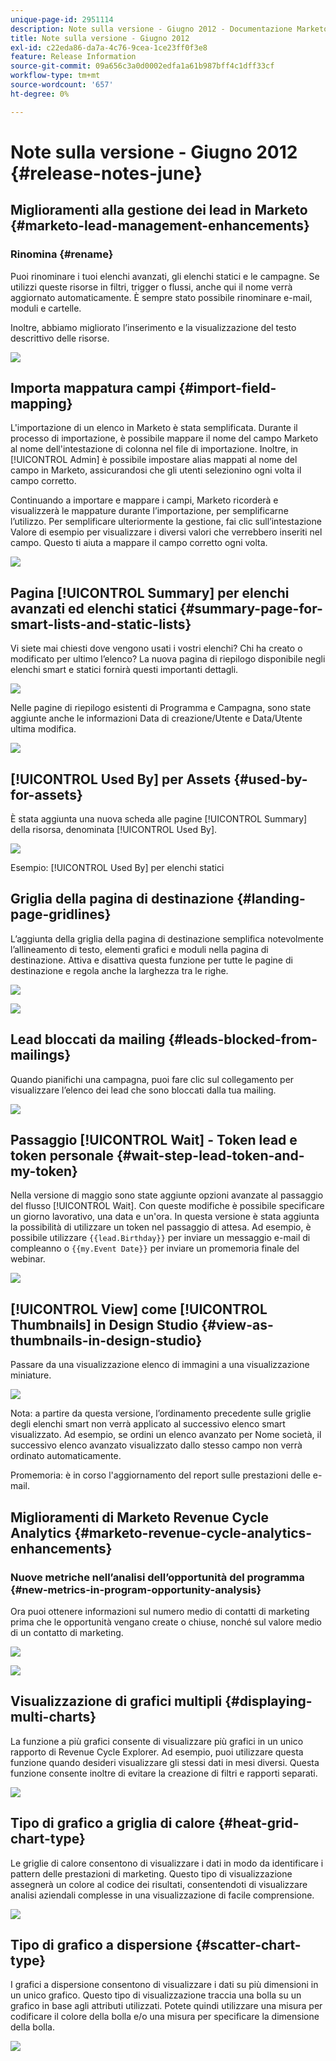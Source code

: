 ```yaml
---
unique-page-id: 2951114
description: Note sulla versione - Giugno 2012 - Documentazione Marketo - Documentazione del prodotto
title: Note sulla versione - Giugno 2012
exl-id: c22eda86-da7a-4c76-9cea-1ce23ff0f3e8
feature: Release Information
source-git-commit: 09a656c3a0d0002edfa1a61b987bff4c1dff33cf
workflow-type: tm+mt
source-wordcount: '657'
ht-degree: 0%

---
```


# Note sulla versione - Giugno 2012 {#release-notes-june}

## Miglioramenti alla gestione dei lead in Marketo {#marketo-lead-management-enhancements}

### Rinomina {#rename}

Puoi rinominare i tuoi elenchi avanzati, gli elenchi statici e le campagne. Se utilizzi queste risorse in filtri, trigger o flussi, anche qui il nome verrà aggiornato automaticamente. È sempre stato possibile rinominare e-mail, moduli e cartelle.

Inoltre, abbiamo migliorato l’inserimento e la visualizzazione del testo descrittivo delle risorse.

![](assets/image2014-9-23-10-3a23-3a10.png)

## Importa mappatura campi {#import-field-mapping}

L&#39;importazione di un elenco in Marketo è stata semplificata. Durante il processo di importazione, è possibile mappare il nome del campo Marketo al nome dell&#39;intestazione di colonna nel file di importazione. Inoltre, in [!UICONTROL Admin] è possibile impostare alias mappati al nome del campo in Marketo, assicurandosi che gli utenti selezionino ogni volta il campo corretto.

Continuando a importare e mappare i campi, Marketo ricorderà e visualizzerà le mappature durante l’importazione, per semplificarne l’utilizzo. Per semplificare ulteriormente la gestione, fai clic sull’intestazione Valore di esempio per visualizzare i diversi valori che verrebbero inseriti nel campo. Questo ti aiuta a mappare il campo corretto ogni volta.

![](assets/image2014-9-23-10-3a23-3a27.png)

## Pagina [!UICONTROL Summary] per elenchi avanzati ed elenchi statici {#summary-page-for-smart-lists-and-static-lists}

Vi siete mai chiesti dove vengono usati i vostri elenchi? Chi ha creato o modificato per ultimo l’elenco? La nuova pagina di riepilogo disponibile negli elenchi smart e statici fornirà questi importanti dettagli.

![](assets/image2014-9-23-10-3a23-3a40.png)

Nelle pagine di riepilogo esistenti di Programma e Campagna, sono state aggiunte anche le informazioni Data di creazione/Utente e Data/Utente ultima modifica.

![](assets/image2014-9-23-10-3a23-3a54.png)

## [!UICONTROL Used By] per Assets {#used-by-for-assets}

È stata aggiunta una nuova scheda alle pagine [!UICONTROL Summary] della risorsa, denominata [!UICONTROL Used By].

![](assets/image2014-9-23-10-3a24-3a5.png)

Esempio: [!UICONTROL Used By] per elenchi statici

## Griglia della pagina di destinazione {#landing-page-gridlines}

L’aggiunta della griglia della pagina di destinazione semplifica notevolmente l’allineamento di testo, elementi grafici e moduli nella pagina di destinazione. Attiva e disattiva questa funzione per tutte le pagine di destinazione e regola anche la larghezza tra le righe.

![](assets/image2014-9-23-10-3a24-3a19.png)

![](assets/image2014-9-23-10-3a24-3a33.png)

## Lead bloccati da mailing {#leads-blocked-from-mailings}

Quando pianifichi una campagna, puoi fare clic sul collegamento per visualizzare l’elenco dei lead che sono bloccati dalla tua mailing.

![](assets/image2014-9-23-10-3a24-3a51.png)

## Passaggio [!UICONTROL Wait] - Token lead e token personale {#wait-step-lead-token-and-my-token}

Nella versione di maggio sono state aggiunte opzioni avanzate al passaggio del flusso [!UICONTROL Wait]. Con queste modifiche è possibile specificare un giorno lavorativo, una data e un&#39;ora. In questa versione è stata aggiunta la possibilità di utilizzare un token nel passaggio di attesa. Ad esempio, è possibile utilizzare `{{lead.Birthday}}` per inviare un messaggio e-mail di compleanno o `{{my.Event Date}}` per inviare un promemoria finale del webinar.

![](assets/image2014-9-23-10-3a25-3a57.png)

## [!UICONTROL View] come [!UICONTROL Thumbnails] in Design Studio {#view-as-thumbnails-in-design-studio}

Passare da una visualizzazione elenco di immagini a una visualizzazione miniature.

![](assets/image2014-9-23-10-3a26-3a13.png)

Nota: a partire da questa versione, l’ordinamento precedente sulle griglie degli elenchi smart non verrà applicato al successivo elenco smart visualizzato. Ad esempio, se ordini un elenco avanzato per Nome società, il successivo elenco avanzato visualizzato dallo stesso campo non verrà ordinato automaticamente.

Promemoria: è in corso l&#39;aggiornamento del report sulle prestazioni delle e-mail.

## Miglioramenti di Marketo Revenue Cycle Analytics {#marketo-revenue-cycle-analytics-enhancements}

### Nuove metriche nell’analisi dell’opportunità del programma  {#new-metrics-in-program-opportunity-analysis}

Ora puoi ottenere informazioni sul numero medio di contatti di marketing prima che le opportunità vengano create o chiuse, nonché sul valore medio di un contatto di marketing.

![](assets/image2014-9-23-10-3a26-3a30.png)

![](assets/image2014-9-23-10-3a26-3a41.png)

## Visualizzazione di grafici multipli {#displaying-multi-charts}

La funzione a più grafici consente di visualizzare più grafici in un unico rapporto di Revenue Cycle Explorer. Ad esempio, puoi utilizzare questa funzione quando desideri visualizzare gli stessi dati in mesi diversi. Questa funzione consente inoltre di evitare la creazione di filtri e rapporti separati.

![](assets/image2014-9-23-10-3a27-3a41.png)

## Tipo di grafico a griglia di calore  {#heat-grid-chart-type}

Le griglie di calore consentono di visualizzare i dati in modo da identificare i pattern delle prestazioni di marketing. Questo tipo di visualizzazione assegnerà un colore al codice dei risultati, consentendoti di visualizzare analisi aziendali complesse in una visualizzazione di facile comprensione.

![](assets/image2014-9-23-10-3a28-3a21.png)

## Tipo di grafico a dispersione  {#scatter-chart-type}

I grafici a dispersione consentono di visualizzare i dati su più dimensioni in un unico grafico. Questo tipo di visualizzazione traccia una bolla su un grafico in base agli attributi utilizzati. Potete quindi utilizzare una misura per codificare il colore della bolla e/o una misura per specificare la dimensione della bolla.

![](assets/image2014-9-23-10-3a29-3a7.png)
